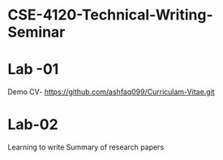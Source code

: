 # CSE-4120-Technical-Writing-Seminar
# Lab -01 
Demo CV- https://github.com/ashfaq099/Curriculam-Vitae.git

# Lab-02
Learning to write Summary of research papers
